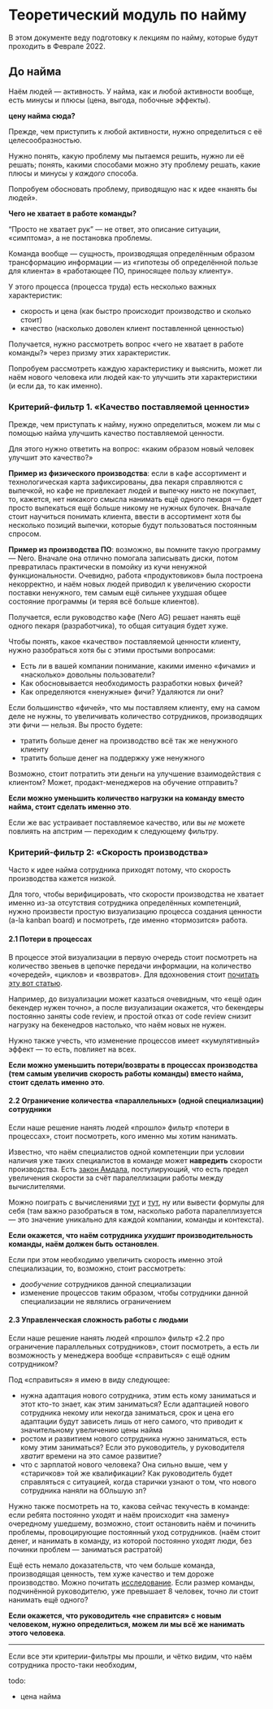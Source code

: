 # Теоретический модуль по найму

В этом документе веду подготовку к лекциям по найму, которые будут проходить в Феврале 2022.


## До найма

Наём людей — активность. У найма, как и любой активности вообще, есть минусы и плюсы (цена, выгода, побочные эффекты).

**цену найма сюда?**

Прежде, чем приступить к любой активности, нужно определиться с её целесообразностью.

Нужно понять, какую проблему мы пытаемся решить, нужно ли её решать; понять, какими способами можно эту проблему решать, какие плюсы и минусы у _каждого_ способа.

Попробуем обосновать проблему, приводящую нас к идее «нанять бы людей».

**Чего не хватает в работе команды?**

“Просто не хватает рук” — не ответ, это описание ситуации, «симптома», а не постановка проблемы.

Команда вообще — сущность, производящая определённым образом трансформацию информации — из «гипотезы об определённой пользе для клиента» в «работающее ПО, приносящее пользу клиенту».

У этого процесса (процесса труда) есть несколько важных характеристик:
- скорость и цена (как быстро происходит производство и сколько стоит)
- качество (насколько доволен клиент поставленной ценностью)

Получается, нужно рассмотреть вопрос «чего не хватает в работе команды?» через призму этих характеристик.

Попробуем рассмотреть каждую характеристику и выяснить, может ли наём нового человека или людей как-то улучшить эти характеристики (и если да, то как именно).

### Критерий-фильтр 1. «Качество поставляемой ценности»

Прежде, чем приступать к найму, нужно определиться, можем ли мы с помощью найма улучшить качество поставляемой ценности.

Для этого нужно ответить на вопрос: «каким образом новый человек улучшит это качество?»

**Пример из физического производства**: если в кафе ассортимент и технологическая карта зафиксированы, два пекаря справляются с выпечкой, но кафе не привлекает людей и выпечку никто не покупает, то, кажется, нет никакого смысла нанимать ещё одного пекаря — будет просто выпекаться ещё больше никому не нужных булочек. Вначале стоит научиться понимать клиента, ввести в ассортимент хотя бы несколько позиций выпечки, которые будут пользоваться постоянным спросом.

**Пример из производства ПО**: возможно, вы помните такую программу — Nero. Вначале она отлично помогала записывать диски, потом превратилась практически в помойку из кучи ненужной функциональности. Очевидно, работа «продуктовиков» была построена некорректно, и наём новых людей приводил к увеличению скорости поставки ненужного, тем самым ещё сильнее ухудшая общее состояние программы (и теряя всё больше клиентов).

Получается, если руководство кафе (Nero AG) решает нанять ещё одного пекаря (разработчика), то общая ситуация будет хуже.

Чтобы понять, какое «качество» поставляемой ценности клиенту, нужно разобраться хотя бы с этими простыми вопросами:
- Есть ли в вашей компании понимание, какими именно «фичами» и «насколько» довольны пользователи?
- Как обосновывается необходимость разработки новых фичей?
- Как определяются «ненужные» фичи? Удаляются ли они?

Если большинство «фичей», что мы поставляем клиенту, ему на самом деле не нужны, то увеличивать количество сотрудников, производящих эти фичи — нельзя. Вы просто будете:
- тратить больше денег на производство всё так же ненужного клиенту
- тратить больше денег на поддержку уже ненужного

Возможно, стоит потратить эти деньги на улучшение взаимодействия с клиентом? Может, продакт-менеджеров на обучение отправить?

**Если можно уменьшить количество нагрузки на команду вместо найма, стоит сделать именно это**.

Если же вас устраивает поставляемое качество, или вы _не_ можете повлиять на апстрим — переходим к следующему фильтру.

### Критерий-фильтр 2: «Скорость производства»

Часто к идее найма сотрудника приходят потому, что скорость производства кажется низкой.

Для того, чтобы верифицировать, что скорости производства не хватает именно из-за отсутствия сотрудника определённых компетенций, нужно произвести простую визуализацию процесса создания ценности (a-la kanban board) и посмотреть, где именно «тормозится» работа.

#### 2.1 Потери в процессах

В процессе этой визуализации в первую очередь стоит посмотреть на количество звеньев в цепочке передачи информации, на количество «очередей», «циклов» и «возвратов». Для вдохновения стоит [почитать эту вот статью](https://www.industriallogic.com/blog/faster-and-more-predictable/).

Например, до визуализации может казаться очевидным, что «ещё один бекендер нужен точно», а после визуализации окажется, что бекендеры постоянно заняты code review, и простой отказ от code review снизит нагрузку на бекенедров настолько, что наём новых не нужен.

Нужно также учесть, что изменение процессов имеет «кумулятивный» эффект — то есть, повлияет на всех.

**Если можно уменьшить потери/возвраты в процессах производства (тем самым увеличив скорость работы команды) вместо найма, стоит сделать именно это**.

#### 2.2 Ограничение количества «параллельных» (одной специализации) сотрудники

Если наше решение нанять людей «прошло» фильтр «потери в процессах», стоит посмотреть, кого именно мы хотим нанимать.

Известно, что наём специалистов одной компетенции при условии наличия уже таких специалистов в команде может **навредить** скорости производства. Есть [закон Амдала](https://ru.wikipedia.org/wiki/Закон_Амдала), постулирующий, что есть предел увеличения скорости за счёт паралеллизации работы между вычислителями.

Можно поиграть с вычислениями [тут](https://getsturdy.com/blog/2021-11-29-scaling-teams) и [тут](https://observablehq.com/@troymagennis/how-much-improvement-do-i-get-by-adding-more-teams-or-people), ну или вывести формулы для себя (там важно разобраться в том, насколько работа паралеллизуется — это значение уникально для каждой компании, команды и контекста).

**Если окажется, что наём сотрудника _ухудшит_ производительность команды, наём должен быть остановлен**.

Если при этом необходимо увеличить скорость именно этой специализации, то, возможно, стоит рассмотреть:
- _дообучение_ сотрудников данной специализации
- изменение процессов таким образом, чтобы сотрудники данной специализации не являлись ограничением

#### 2.3 Управленческая сложность работы с людьми

Если наше решение нанять людей «прошло» фильтр «2.2 про ограничение параллельных сотрудников», стоит посмотреть, а есть ли возможность у менеджера вообще «справиться» с ещё одним сотрудником?

Под «справиться» я имею в виду следующее:
- нужна адаптация нового сотрудника, этим есть кому заниматься и этот кто-то знает, как этим заниматься? Если адаптацией нового сотрудника некому или некогда заниматься, срок и цена его адаптации будут зависеть лишь от него самого, что приводит к значительному увеличению цены найма
- ростом и развитием нового сотрудника нужно заниматься, есть кому этим заниматься? Если это руководитель, у руководителя _хватит_ времени на это самое развитие?
- что с зарплатой нового человека? Она сильно выше, чем у «старичков» той же квалификации? Как руководитель будет справляться с ситуацией, когда старички узнают о том, что нового сотрудника наняли на бОльшую зп?

Нужно также посмотреть на то, какова сейчас текучесть в команде: если ребята постоянно уходят и наём происходит «на замену» очередному ушедшему, возможно, стоит остановить наём и починить проблемы, провоцирующие постоянный уход сотрудников. (наём стоит денег, и нанимать в команду, из которой постоянно уходят люди, без починки проблем — заниматься растратой)

Ещё есть немало доказательств, что чем больше команда, производящая ценность, тем хуже качество и тем дороже производство. Можно почитать [исследование](https://www.qsm.com/blog/2012/part-ii-small-teams-deliver-lower-cost-higher-quality). Если размер команды, подчинённой руководителю, уже превышает 8 человек, точно ли стоит нанимать ещё одного?

**Если окажется, что руководитель «не справится» с новым человеком, нужно определиться, можем ли мы всё же нанимать этого человека**.


---

Если все эти критерии-фильтры мы прошли, и чётко видим, что наём сотрудника просто-таки необходим, 

todo:
- цена найма
